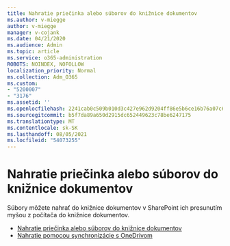 ```yaml
---
title: Nahratie priečinka alebo súborov do knižnice dokumentov
ms.author: v-miegge
author: v-miegge
manager: v-cojank
ms.date: 04/21/2020
ms.audience: Admin
ms.topic: article
ms.service: o365-administration
ROBOTS: NOINDEX, NOFOLLOW
localization_priority: Normal
ms.collection: Adm_O365
ms.custom:
- "5200007"
- "3176"
ms.assetid: ''
ms.openlocfilehash: 2241cab0c509b010d3c427e962d9204ff86e5b6ce16b76a07c6c2b6b60485b18
ms.sourcegitcommit: b5f7da89a650d2915dc652449623c78be6247175
ms.translationtype: MT
ms.contentlocale: sk-SK
ms.lasthandoff: 08/05/2021
ms.locfileid: "54073255"
---
```

# <a name="upload-a-folder-or-files-to-a-document-library"></a>Nahratie priečinka alebo súborov do knižnice dokumentov

Súbory môžete nahrať do knižnice dokumentov v SharePoint ich presunutím myšou z počítača do knižnice dokumentov.

* [Nahratie priečinka alebo súborov do knižnice dokumentov](https://support.office.com/article/upload-a-folder-or-files-to-a-document-library-eb18fcba-c953-4d45-8d90-8da66edeacdb)
* [Nahratie pomocou synchronizácie s OneDrivom](https://support.office.com/article/sync-files-with-onedrive-in-windows-615391c4-2bd3-4aae-a42a-858262e42a49)